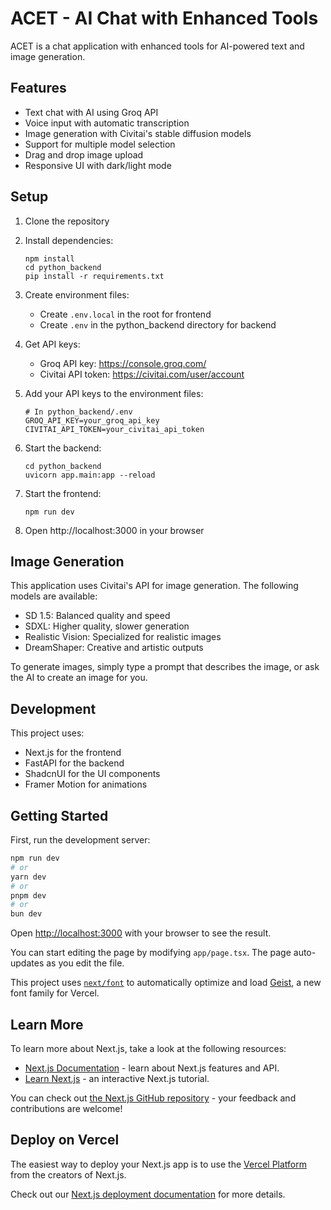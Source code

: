 # ACET - AI Chat with Enhanced Tools

ACET is a chat application with enhanced tools for AI-powered text and image generation.

## Features

- Text chat with AI using Groq API
- Voice input with automatic transcription 
- Image generation with Civitai's stable diffusion models
- Support for multiple model selection
- Drag and drop image upload
- Responsive UI with dark/light mode

## Setup

1. Clone the repository
2. Install dependencies:
   ```
   npm install
   cd python_backend
   pip install -r requirements.txt
   ```
3. Create environment files:
   - Create `.env.local` in the root for frontend
   - Create `.env` in the python_backend directory for backend

4. Get API keys:
   - Groq API key: https://console.groq.com/
   - Civitai API token: https://civitai.com/user/account

5. Add your API keys to the environment files:
   ```
   # In python_backend/.env
   GROQ_API_KEY=your_groq_api_key
   CIVITAI_API_TOKEN=your_civitai_api_token
   ```

6. Start the backend:
   ```
   cd python_backend
   uvicorn app.main:app --reload
   ```

7. Start the frontend:
   ```
   npm run dev
   ```

8. Open http://localhost:3000 in your browser

## Image Generation

This application uses Civitai's API for image generation. The following models are available:

- SD 1.5: Balanced quality and speed
- SDXL: Higher quality, slower generation
- Realistic Vision: Specialized for realistic images
- DreamShaper: Creative and artistic outputs

To generate images, simply type a prompt that describes the image, or ask the AI to create an image for you.

## Development

This project uses:
- Next.js for the frontend
- FastAPI for the backend
- ShadcnUI for the UI components
- Framer Motion for animations

## Getting Started

First, run the development server:

```bash
npm run dev
# or
yarn dev
# or
pnpm dev
# or
bun dev
```

Open [http://localhost:3000](http://localhost:3000) with your browser to see the result.

You can start editing the page by modifying `app/page.tsx`. The page auto-updates as you edit the file.

This project uses [`next/font`](https://nextjs.org/docs/app/building-your-application/optimizing/fonts) to automatically optimize and load [Geist](https://vercel.com/font), a new font family for Vercel.

## Learn More

To learn more about Next.js, take a look at the following resources:

- [Next.js Documentation](https://nextjs.org/docs) - learn about Next.js features and API.
- [Learn Next.js](https://nextjs.org/learn) - an interactive Next.js tutorial.

You can check out [the Next.js GitHub repository](https://github.com/vercel/next.js) - your feedback and contributions are welcome!

## Deploy on Vercel

The easiest way to deploy your Next.js app is to use the [Vercel Platform](https://vercel.com/new?utm_medium=default-template&filter=next.js&utm_source=create-next-app&utm_campaign=create-next-app-readme) from the creators of Next.js.

Check out our [Next.js deployment documentation](https://nextjs.org/docs/app/building-your-application/deploying) for more details.

